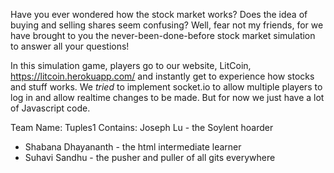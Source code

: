 Have you ever wondered how the stock market works? Does the idea of buying and selling shares seem confusing? 
Well, fear not my friends, for we have brought to you the never-been-done-before stock market simulation to answer all your questions!

In this simulation game, players go to our website, LitCoin, https://litcoin.herokuapp.com/ and instantly get to experience how
stocks and stuff works. We *tried* to implement socket.io to allow multiple players to log in and allow realtime changes to be made. But for now we just have a lot of Javascript code. 


Team Name: Tuples1
Contains: Joseph Lu - the Soylent hoarder
  * Shabana Dhayananth - the html intermediate learner
  * Suhavi Sandhu - the pusher and puller of all gits everywhere

